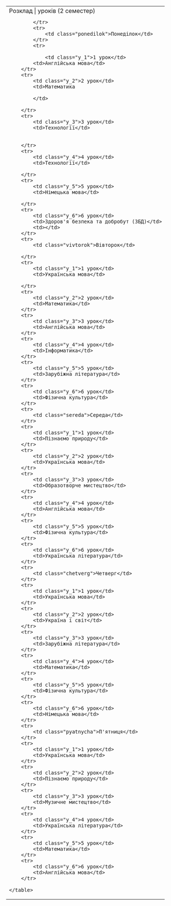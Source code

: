 <!DOCTYPE html>
<html lang="en">
<head>
    <meta charset="UTF-8">
    <meta name="viewport" content="width=device-width, initial-scale=1.0">
    <title>Document</title>
    <link rel="stylesheet" href="./css/style.css">
</head>
<body>
    <table>
        <tr>
            <td ><span class="td_span_1">Розклад</span> | <span class="td_span_2">уроків</span>  (2 сeместер)

            </tr>
            <tr>
                <td class="ponedilok">Понеділок</td>
            </tr>
            <tr>

                <td class="y_1">1 урок</td>
            <td>Англійська мова</td>
        </tr>
        <tr>
            <td class="y_2">2 урок</td>
            <td>Математика
                
            </td>
            
        </tr>
        <tr>
            <td class="y_3">3 урок</td>
            <td>Технології</td>
            
            
        </tr>
        <tr>
            <td class="y_4">4 урок</td>
            <td>Технології</td>
           
        </tr>
        <tr>
            <td class="y_5">5 урок</td>
            <td>Німецька мова</td>
            
        </tr>
        <tr>
            <td class="y_6">6 урок</td>
            <td>Здоров'я безпека та добробут (ЗБД)</td>
            <td></td>
        </tr>
        <tr>
            <td class="vivtorok">Вівторок</td>
            
        </tr>
        <tr>
            <td class="y_1">1 урок</td>
            <td>Українська мова</td>
            
        </tr>
        <tr>
            <td class="y_2">2 урок</td>
            <td>Математика</td>
        </tr>
        <tr>
            <td class="y_3">3 урок</td>
            <td>Англійська мова</td>
        </tr>
        <tr>
            <td class="y_4">4 урок</td>
            <td>Інформатика</td>
        </tr>
        <tr>
            <td class="y_5">5 урок</td>
            <td>Зарубіжна література</td>
        </tr>
        <tr>
            <td class="y_6">6 урок</td>
            <td>Фізична культура</td>
        </tr>
        <tr>
            <td class="sereda">Середа</td>
        </tr>
        <tr>
            <td class="y_1">1 урок</td>
            <td>Пізнаємо природу</td>
        </tr>
        <tr>
            <td class="y_2">2 урок</td>
            <td>Українська мова</td>
        </tr>
        <tr>
            <td class="y_3">3 урок</td>
            <td>Образотворче мистецтво</td>
        </tr>
        <tr>
            <td class="y_4">4 урок</td>
            <td>Англійська мова</td>
        </tr>
        <tr>
            <td class="y_5">5 урок</td>
            <td>Фізична культура</td>
        </tr>
        <tr>
            <td class="y_6">6 урок</td>
            <td>Українська література</td>
        </tr>
        <tr>
            <td class="chetverg">Четверг</td>
        </tr>
        <tr>
            <td class="y_1">1 урок</td>
            <td>Українська мова</td>
        </tr>
        <tr>
            <td class="y_2">2 урок</td>
            <td>Україна і світ</td>
        </tr>
        <tr>
            <td class="y_3">3 урок</td>
            <td>Зарубіжна література</td>
        </tr>
        <tr>
            <td class="y_4">4 урок</td>
            <td>Математика</td>
        </tr>
        <tr>
            <td class="y_5">5 урок</td>
            <td>Фізична культура</td>
        </tr>
        <tr>
            <td class="y_6">6 урок</td>
            <td>Німецька мова</td>
        </tr>
        <tr>
            <td class="pyatnycha">П'ятниця</td>
        </tr>
        <tr>
            <td class="y_1">1 урок</td>
            <td>Українська мова</td>
        </tr>
        <tr>
            <td class="y_2">2 урок</td>
            <td>Пізнаємо природу</td>
        </tr>
        <tr>
            <td class="y_3">3 урок</td>
            <td>Музичне мистецтво</td>
        </tr>
        <tr>
            <td class="y_4">4 урок</td>
            <td>Українська література</td>
        </tr>
        <tr>
            <td class="y_5">5 урок</td>
            <td>Математика</td>
        </tr>
        <tr>
            <td class="y_6">6 урок</td>
            <td>Англійська мова</td>
        </tr>
       
    </table>
</body>
</html>

